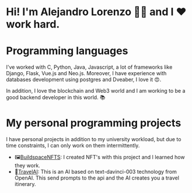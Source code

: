 # Hi! I'm Alejandro Lorenzo 🙋‍♂️ and I ❤️ work hard.

# Programming languages

I've worked with C, Python, Java, Javascript, a lot of frameworks like Django, Flask, Vue.js and Neo.js. Moreover, I have experience with databases development using postgres and Dveaber, I love it 😍.

In addition, I love the blockchain and Web3 world and I am working to be a good backend developer in this world. 📚

# My personal programming projects

I have personal projects in addition to my university workload, but due to time constraints, I can only work on them intermittently.

- 🖼[BuildspaceNFTS](https://github.com/loreenzo02/BuildSpace_NFTs): I created NFT's with this project and I learned how they work.
- 🤖[TravelAI](https://github.com/loreenzo02/Travel-AI): This is an AI based on text-davinci-003 technology from OpenAI. This send prompts to the api and the AI creates you a travel itinerary.
